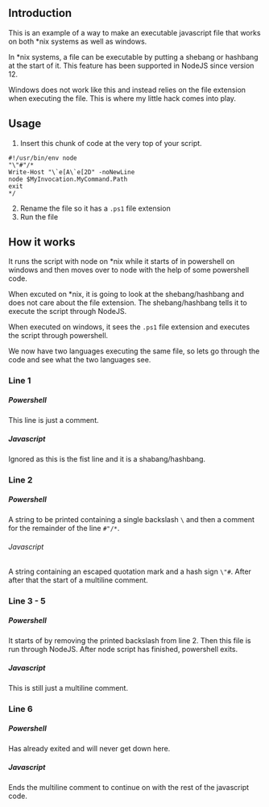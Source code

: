 ## Introduction
This is an example of a way to make an executable javascript file that works on both *nix systems as well as windows.

In *nix systems, a file can be executable by putting a shebang or hashbang at the start of it. This feature has been supported in NodeJS since version 12.

Windows does not work like this and instead relies on the file extension when executing the file.
This is where my little hack comes into play.

## Usage
1. Insert this chunk of code at the very top of your script.
```
#!/usr/bin/env node
"\"#"/*
Write-Host "\`e[A\`e[2D" -noNewLine
node $MyInvocation.MyCommand.Path
exit
*/
```
2. Rename the file so it has a `.ps1` file extension
3. Run the file

## How it works
It runs the script with node on *nix while it starts of in powershell on windows and then moves over to node with the help of some powershell code.

When excuted on *nix, it is going to look at the shebang/hashbang and does not care about the file extension. The shebang/hashbang tells it to execute the script through NodeJS.

When executed on windows, it sees the `.ps1` file extension and executes the script through powershell.

We now have two languages executing the same file, so lets go through the code and see what the two languages see.

### Line 1
##### Powershell
This line is just a comment.
##### Javascript
Ignored as this is the fist line and it is a shabang/hashbang.

### Line 2
##### Powershell
A string to be printed containing a single backslash `\` and then a comment for the remainder of the line `#"/*`.
###### Javascript
A string containing an escaped quotation mark and a hash sign `\"#`. After after that the start of a multiline comment.

### Line 3 - 5
##### Powershell
It starts of by removing the printed backslash from line 2.
Then this file is run through NodeJS.
After node script has finished, powershell exits.
##### Javascript
This is still just a multiline comment.

### Line 6
##### Powershell
Has already exited and will never get down here.
##### Javascript
Ends the multiline comment to continue on with the rest of the javascript code.
